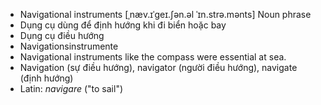 - Navigational instruments [ˌnæv.ɪˈɡeɪ.ʃən.əl ˈɪn.strə.mənts] Noun phrase  
- Dụng cụ dùng để định hướng khi đi biển hoặc bay  
- Dụng cụ điều hướng  
- Navigationsinstrumente  
- Navigational instruments like the compass were essential at sea.  
- Navigation (sự điều hướng), navigator (người điều hướng), navigate (định hướng)  
- Latin: *navigare* ("to sail")